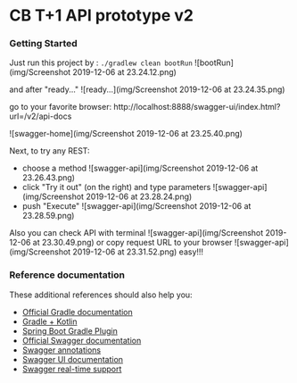 # CB T+1 API prototype v2

### Getting Started

Just run this project by : `./gradlew clean bootRun`
![bootRun](img/Screenshot 2019-12-06 at 23.24.12.png)

and after "ready..."
![ready...](img/Screenshot 2019-12-06 at 23.24.35.png)

go to your favorite browser: http://localhost:8888/swagger-ui/index.html?url=/v2/api-docs

![swagger-home](img/Screenshot 2019-12-06 at 23.25.40.png)


Next, to try any REST:
* choose a method
![swagger-api](img/Screenshot 2019-12-06 at 23.26.43.png)
* click "Try it out" (on the right) and type parameters
![swagger-api](img/Screenshot 2019-12-06 at 23.28.24.png)
* push "Execute"
![swagger-api](img/Screenshot 2019-12-06 at 23.28.59.png)

Also you can check API with terminal
![swagger-api](img/Screenshot 2019-12-06 at 23.30.49.png)
or copy request URL to your browser 
![swagger-api](img/Screenshot 2019-12-06 at 23.31.52.png)
easy!!!


### Reference documentation
These additional references should also help you:

* [Official Gradle documentation](https://docs.gradle.org)
* [Gradle + Kotlin](https://gradle.org/kotlin/)
* [Spring Boot Gradle Plugin](https://docs.spring.io/spring-boot/docs/2.2.2.RELEASE/gradle-plugin/reference/html/)
* [Official Swagger documentation](https://swagger.io)
* [Swagger annotations](https://github.com/swagger-api/swagger-core/wiki/annotations)
* [Swagger UI documentation](https://swagger.io/tools/swagger-ui/)
* [Swagger real-time support](https://swagger.io/irc/)